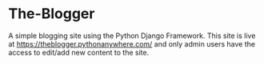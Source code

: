 # The-Blogger
A simple blogging site using the Python Django Framework. This site is live at https://theblogger.pythonanywhere.com/ and only admin users have the access to edit/add new content to the site.
